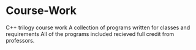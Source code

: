 # Course-Work
C++ trilogy course work
A collection of programs written for classes and requirements
All of the programs included recieved full credit from professors.
